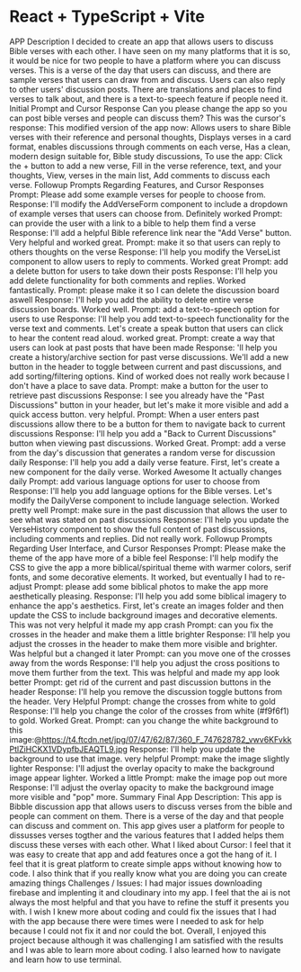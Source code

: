 # React + TypeScript + Vite
APP Description
I decided to create an app that allows users to discuss Bible verses with each other. I have seen on my many platforms that it is so, it would be nice for two people to have a platform where you can discuss verses. This is a verse of the day that users can discuss, and there are sample verses that users can draw from and discuss. Users can also reply to other users' discussion posts. There are translations and places to find verses to talk about, and there is a text-to-speech feature if people need it. 
Initial Prompt and Cursor Response
Can you please change the app so you can post bible verses and people can discuss them?
This was the cursor's response: This modified version of the app now: Allows users to share Bible verses with their reference and personal thoughts, Displays verses in a card format, enables discussions through comments on each verse, Has a clean, modern design suitable for, Bible study discussions, To use the app: Click the + button to add a new verse, Fill in the verse reference, text, and your thoughts, View, verses in the main list, Add comments to discuss each verse. 
Followup Prompts Regarding Features, and Cursor Responses
Prompt: Please add some example verses for people to choose from.
Response: I'll modify the AddVerseForm component to include a dropdown of example verses that users can choose from. Definitely worked
Prompt: can provide the user with a link to a bible to help them find a verse
Response: I'll add a helpful Bible reference link near the "Add Verse" button. Very helpful and worked great.
Prompt: make it so that users can reply to others thoughts on the verse
Response: I'll help you modify the VerseList component to allow users to reply to comments. Worked great
Prompt: add a delete button for users to take down their posts
Response: I'll help you add delete functionality for both comments and replies. Worked fantastically. 
Prompt: please make it so I can delete the discussion board aswell 
Response: I'll help you add the ability to delete entire verse discussion boards. Worked well.
Prompt: add a text-to-speech option for users to use
Response: I'll help you add text-to-speech functionality for the verse text and comments. Let's create a speak button that users can click to hear the content read aloud. worked great.
Prompt: create a way that users can look at past posts that have been made
Response: 'll help you create a history/archive section for past verse discussions. We'll add a new button in the header to toggle between current and past discussions, and add sorting/filtering options. Kind of worked does not really work because I don't have a place to save data.
Prompt: make a button for the user to retrieve past discussions
Response: I see you already have the "Past Discussions" button in your header, but let's make it more visible and add a quick access button. very helpful.
Prompt: When a user enters past discussions allow there to be a button for them to navigate back to current discussions
Response: I'll help you add a "Back to Current Discussions" button when viewing past discussions. Worked Great.
Prompt: add a verse from the day's discussion that generates a random verse for discussion daily 
Response: I'll help you add a daily verse feature. First, let's create a new component for the daily verse. Worked Awesome It actually changes daily
Prompt: add various language options for user to choose from 
Response: I'll help you add language options for the Bible verses. Let's modify the DailyVerse component to include language selection. Worked pretty well
Prompt: make sure in the past discussion that allows the user to see what was stated on past discussions
Response: I'll help you update the VerseHistory component to show the full content of past discussions, including comments and replies. Did not really work.
Followup Prompts Regarding User Interface, and Cursor Responses
Prompt: Please make the theme of the app have more of a bible feel 
Response: I'll help modify the CSS to give the app a more biblical/spiritual theme with warmer colors, serif fonts, and some decorative elements. It worked, but eventually I had to re-adjust
Prompt: please add some biblical photos to make the app more aesthetically pleasing.
Response: I'll help you add some biblical imagery to enhance the app's aesthetics. First, let's create an images folder and then update the CSS to include background images and decorative elements. This was not very helpful it made my app crash
Prompt: can you fix the crosses in the header and make them a little brighter 
Response: I'll help you adjust the crosses in the header to make them more visible and brighter. Was helpful but a changed it later
Prompt: can you move one of the crosses away from the words
Response: I'll help you adjust the cross positions to move them further from the text. This was helpful and made my app look better
Prompt: get rid of the current and past discussion buttons in the header
Response: I'll help you remove the discussion toggle buttons from the header. Very Helpful
Prompt: change the crosses from white to gold
Response: I'll help you change the color of the crosses from white (#f9f6f1) to gold. Worked Great.
Prompt: can you change the white background to this image:@https://t4.ftcdn.net/jpg/07/47/62/87/360_F_747628782_vwv6KFvkkPtlZiHCKX1VDypfbJEAQTL9.jpg
Response: I'll help you update the background to use that image. very helpful
Prompt: make the image slightly lighter
Response: I'll adjust the overlay opacity to make the background image appear lighter. Worked a little
Prompt: make the image pop out more 
Response: I'll adjust the overlay opacity to make the background image more visible and "pop" more. 
Summary
Final App Description: This app is Bibble discussion app that allows users to discuss verses from the bible and people can comment on them. There is a verse of the day and that people can discuss and comment on. This app gives user a platform for people to dissusses verses togther and the various features that I added helps them discuss these verses with each other.
What I liked about Cursor: I feel that it was easy to create that app and add features once a got the hang of it. I feel that it is great platform to create simple apps without knowing how to code. I also think that if you really know what you are doing you can create amazing things
Challenges / Issues: I had major issues downloading firebase and implenting it and cloudinary into my app. I feel that the ai is not always the most helpful and that you have to refine the stuff it presents you with. I wish I knew more about coding and could fix the issues that I had with the app because there were times were I needed to ask for help because I could not fix it and nor could the bot.
Overall, I enjoyed this project because although it was challenging I am satisfied with the results and I was able to learn more about coding. I also learned how to navigate and learn how to use terminal. 
